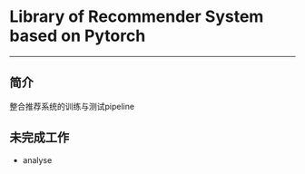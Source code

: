 # Library of Recommender System based on Pytorch

---

## 简介

整合推荐系统的训练与测试pipeline

## 未完成工作

- analyse